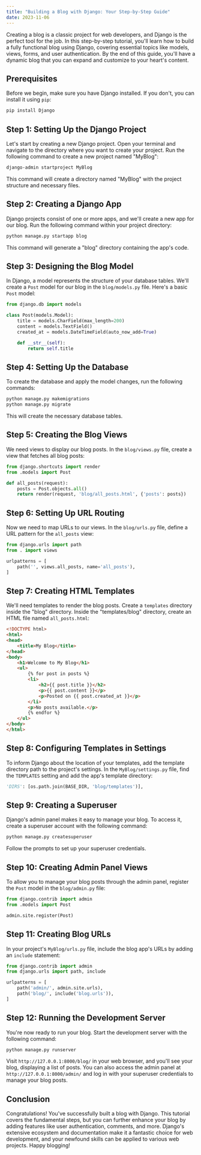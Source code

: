 ```yaml
---
title: "Building a Blog with Django: Your Step-by-Step Guide"
date: 2023-11-06
---
```


Creating a blog is a classic project for web developers, and Django is the perfect tool for the job. In this step-by-step tutorial, you'll learn how to build a fully functional blog using Django, covering essential topics like models, views, forms, and user authentication. By the end of this guide, you'll have a dynamic blog that you can expand and customize to your heart's content.

## Prerequisites

Before we begin, make sure you have Django installed. If you don't, you can install it using `pip`:

```bash
pip install Django
```

## Step 1: Setting Up the Django Project

Let's start by creating a new Django project. Open your terminal and navigate to the directory where you want to create your project. Run the following command to create a new project named "MyBlog":

```bash
django-admin startproject MyBlog
```

This command will create a directory named "MyBlog" with the project structure and necessary files.

## Step 2: Creating a Django App

Django projects consist of one or more apps, and we'll create a new app for our blog. Run the following command within your project directory:

```bash
python manage.py startapp blog
```

This command will generate a "blog" directory containing the app's code.

## Step 3: Designing the Blog Model

In Django, a model represents the structure of your database tables. We'll create a `Post` model for our blog in the `blog/models.py` file. Here's a basic `Post` model:

```python
from django.db import models

class Post(models.Model):
    title = models.CharField(max_length=200)
    content = models.TextField()
    created_at = models.DateTimeField(auto_now_add=True)

    def __str__(self):
        return self.title
```

## Step 4: Setting Up the Database

To create the database and apply the model changes, run the following commands:

```bash
python manage.py makemigrations
python manage.py migrate
```

This will create the necessary database tables.

## Step 5: Creating the Blog Views

We need views to display our blog posts. In the `blog/views.py` file, create a view that fetches all blog posts:

```python
from django.shortcuts import render
from .models import Post

def all_posts(request):
    posts = Post.objects.all()
    return render(request, 'blog/all_posts.html', {'posts': posts})
```

## Step 6: Setting Up URL Routing

Now we need to map URLs to our views. In the `blog/urls.py` file, define a URL pattern for the `all_posts` view:

```python
from django.urls import path
from . import views

urlpatterns = [
    path('', views.all_posts, name='all_posts'),
]
```

## Step 7: Creating HTML Templates

We'll need templates to render the blog posts. Create a `templates` directory inside the "blog" directory. Inside the "templates/blog" directory, create an HTML file named `all_posts.html`:

```html
<!DOCTYPE html>
<html>
<head>
    <title>My Blog</title>
</head>
<body>
    <h1>Welcome to My Blog</h1>
    <ul>
        {% for post in posts %}
        <li>
            <h2>{{ post.title }}</h2>
            <p>{{ post.content }}</p>
            <p>Posted on {{ post.created_at }}</p>
        </li>
        <p>No posts available.</p>
        {% endfor %}
    </ul>
</body>
</html>
```

## Step 8: Configuring Templates in Settings

To inform Django about the location of your templates, add the template directory path to the project's settings. In the `MyBlog/settings.py` file, find the `TEMPLATES` setting and add the app's template directory:

```python
'DIRS': [os.path.join(BASE_DIR, 'blog/templates')],
```

## Step 9: Creating a Superuser

Django's admin panel makes it easy to manage your blog. To access it, create a superuser account with the following command:

```bash
python manage.py createsuperuser
```

Follow the prompts to set up your superuser credentials.

## Step 10: Creating Admin Panel Views

To allow you to manage your blog posts through the admin panel, register the `Post` model in the `blog/admin.py` file:

```python
from django.contrib import admin
from .models import Post

admin.site.register(Post)
```

## Step 11: Creating Blog URLs

In your project's `MyBlog/urls.py` file, include the blog app's URLs by adding an `include` statement:

```python
from django.contrib import admin
from django.urls import path, include

urlpatterns = [
    path('admin/', admin.site.urls),
    path('blog/', include('blog.urls')),
]
```

## Step 12: Running the Development Server

You're now ready to run your blog. Start the development server with the following command:

```bash
python manage.py runserver
```

Visit `http://127.0.0.1:8000/blog/` in your web browser, and you'll see your blog, displaying a list of posts. You can also access the admin panel at `http://127.0.0.1:8000/admin/` and log in with your superuser credentials to manage your blog posts.

## Conclusion

Congratulations! You've successfully built a blog with Django. This tutorial covers the fundamental steps, but you can further enhance your blog by adding features like user authentication, comments, and more. Django's extensive ecosystem and documentation make it a fantastic choice for web development, and your newfound skills can be applied to various web projects. Happy blogging!